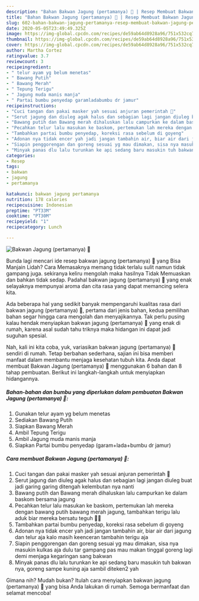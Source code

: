 ```yaml
---
description: "Bahan Bakwan Jagung (pertamanya) 🥰 | Resep Membuat Bakwan Jagung (pertamanya) 🥰 Yang Enak Dan Mudah"
title: "Bahan Bakwan Jagung (pertamanya) 🥰 | Resep Membuat Bakwan Jagung (pertamanya) 🥰 Yang Enak Dan Mudah"
slug: 602-bahan-bakwan-jagung-pertamanya-resep-membuat-bakwan-jagung-pertamanya-yang-enak-dan-mudah
date: 2020-05-05T23:49:49.325Z
image: https://img-global.cpcdn.com/recipes/de59ab64d8928a96/751x532cq70/bakwan-jagung-pertamanya-🥰-foto-resep-utama.jpg
thumbnail: https://img-global.cpcdn.com/recipes/de59ab64d8928a96/751x532cq70/bakwan-jagung-pertamanya-🥰-foto-resep-utama.jpg
cover: https://img-global.cpcdn.com/recipes/de59ab64d8928a96/751x532cq70/bakwan-jagung-pertamanya-🥰-foto-resep-utama.jpg
author: Martha Cortez
ratingvalue: 3.7
reviewcount: 3
recipeingredient:
- " telur ayam yg belum menetas"
- " Bawang Putih"
- " Bawang Merah"
- " Tepung Terigu"
- " Jagung muda manis manja"
- " Partai bumbu penyedap garamladabumbu dr jamur"
recipeinstructions:
- "Cuci tangan dan pakai masker yah sesuai anjuran pemerintah 🤣"
- "Serut jagung dan diuleg agak halus dan sebagian lagi jangan diuleg buat jadi garing garing ditengah kelembutan nya nanti"
- "Bawang putih dan Bawang merah dihaluskan lalu campurkan ke dalam baskom bersama jagung"
- "Pecahkan telur lalu masukan ke baskom, pertemukan lah mereka dengan bawang putih bawang merah jagung, tambahkan terigu lalu aduk biar mereka bersatu teguh ✊🏽"
- "Tambahkan partai bumbu penyedap, koreksi rasa sebelum di goyeng"
- "Adonan nya tidak encer yah jadi jangan tambahin air, biar air dari jagung dan telur aja kalo masih keenceran tambahin terigu aja"
- "Siapin penggorengan dan goreng sesuai yg mau dimakan, sisa nya masukin kulkas aja dulu tar gampang pas mau makan tinggal goreng lagi demi menjaga kegaringan sang bakwan"
- "Minyak panas dlu lalu turunkan ke api sedang baru masukin tuh bakwan nya, goreng sampe kuning aja sambil diteken2 yah"
categories:
- Resep
tags:
- bakwan
- jagung
- pertamanya

katakunci: bakwan jagung pertamanya 
nutrition: 178 calories
recipecuisine: Indonesian
preptime: "PT33M"
cooktime: "PT30M"
recipeyield: "1"
recipecategory: Lunch

---
```



![Bakwan Jagung (pertamanya) 🥰](https://img-global.cpcdn.com/recipes/de59ab64d8928a96/751x532cq70/bakwan-jagung-pertamanya-🥰-foto-resep-utama.jpg)

Bunda lagi mencari ide resep bakwan jagung (pertamanya) 🥰 yang Bisa Manjain Lidah? Cara Memasaknya memang tidak terlalu sulit namun tidak gampang juga. sekiranya keliru mengolah maka hasilnya Tidak Memuaskan dan bahkan tidak sedap. Padahal bakwan jagung (pertamanya) 🥰 yang enak selayaknya mempunyai aroma dan cita rasa yang dapat memancing selera kita.



Ada beberapa hal yang sedikit banyak mempengaruhi kualitas rasa dari bakwan jagung (pertamanya) 🥰, pertama dari jenis bahan, kedua pemilihan bahan segar hingga cara mengolah dan menyajikannya. Tak perlu pusing kalau hendak menyiapkan bakwan jagung (pertamanya) 🥰 yang enak di rumah, karena asal sudah tahu triknya maka hidangan ini dapat jadi suguhan spesial.


Nah, kali ini kita coba, yuk, variasikan bakwan jagung (pertamanya) 🥰 sendiri di rumah. Tetap berbahan sederhana, sajian ini bisa memberi manfaat dalam membantu menjaga kesehatan tubuh kita. Anda dapat membuat Bakwan Jagung (pertamanya) 🥰 menggunakan 6 bahan dan 8 tahap pembuatan. Berikut ini langkah-langkah untuk menyiapkan hidangannya.

<!--inarticleads1-->

##### Bahan-bahan dan bumbu yang diperlukan dalam pembuatan Bakwan Jagung (pertamanya) 🥰:

1. Gunakan  telur ayam yg belum menetas
1. Sediakan  Bawang Putih
1. Siapkan  Bawang Merah
1. Ambil  Tepung Terigu
1. Ambil  Jagung muda manis manja
1. Siapkan  Partai bumbu penyedap (garam+lada+bumbu dr jamur)




<!--inarticleads2-->

##### Cara membuat Bakwan Jagung (pertamanya) 🥰:

1. Cuci tangan dan pakai masker yah sesuai anjuran pemerintah 🤣
1. Serut jagung dan diuleg agak halus dan sebagian lagi jangan diuleg buat jadi garing garing ditengah kelembutan nya nanti
1. Bawang putih dan Bawang merah dihaluskan lalu campurkan ke dalam baskom bersama jagung
1. Pecahkan telur lalu masukan ke baskom, pertemukan lah mereka dengan bawang putih bawang merah jagung, tambahkan terigu lalu aduk biar mereka bersatu teguh ✊🏽
1. Tambahkan partai bumbu penyedap, koreksi rasa sebelum di goyeng
1. Adonan nya tidak encer yah jadi jangan tambahin air, biar air dari jagung dan telur aja kalo masih keenceran tambahin terigu aja
1. Siapin penggorengan dan goreng sesuai yg mau dimakan, sisa nya masukin kulkas aja dulu tar gampang pas mau makan tinggal goreng lagi demi menjaga kegaringan sang bakwan
1. Minyak panas dlu lalu turunkan ke api sedang baru masukin tuh bakwan nya, goreng sampe kuning aja sambil diteken2 yah




Gimana nih? Mudah bukan? Itulah cara menyiapkan bakwan jagung (pertamanya) 🥰 yang bisa Anda lakukan di rumah. Semoga bermanfaat dan selamat mencoba!
